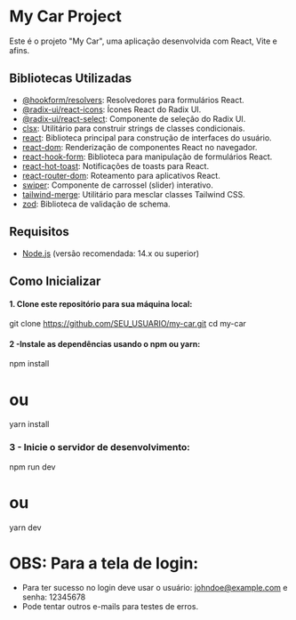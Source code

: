 # My Car Project

Este é o projeto "My Car", uma aplicação desenvolvida com React, Vite e afins.

## Bibliotecas Utilizadas

- [@hookform/resolvers](https://www.npmjs.com/package/@hookform/resolvers): Resolvedores para formulários React.
- [@radix-ui/react-icons](https://www.npmjs.com/package/@radix-ui/react-icons): Ícones React do Radix UI.
- [@radix-ui/react-select](https://www.npmjs.com/package/@radix-ui/react-select): Componente de seleção do Radix UI.
- [clsx](https://www.npmjs.com/package/clsx): Utilitário para construir strings de classes condicionais.
- [react](https://reactjs.org/): Biblioteca principal para construção de interfaces do usuário.
- [react-dom](https://reactjs.org/): Renderização de componentes React no navegador.
- [react-hook-form](https://react-hook-form.com/): Biblioteca para manipulação de formulários React.
- [react-hot-toast](https://react-hot-toast.com/): Notificações de toasts para React.
- [react-router-dom](https://reactrouter.com/web/guides/quick-start): Roteamento para aplicativos React.
- [swiper](https://swiperjs.com/): Componente de carrossel (slider) interativo.
- [tailwind-merge](https://www.npmjs.com/package/tailwind-merge): Utilitário para mesclar classes Tailwind CSS.
- [zod](https://github.com/vriad/zod): Biblioteca de validação de schema.

## Requisitos

- [Node.js](https://nodejs.org/) (versão recomendada: 14.x ou superior)

## Como Inicializar

#### 1. Clone este repositório para sua máquina local:

git clone https://github.com/SEU_USUARIO/my-car.git
cd my-car

#### 2 -Instale as dependências usando o npm ou yarn:
npm install
# ou
yarn install

### 3 - Inicie o servidor de desenvolvimento:
npm run dev
# ou
yarn dev


# OBS: Para a tela de login:
- Para ter sucesso no login deve usar o usuário: johndoe@example.com e senha: 12345678
- Pode tentar outros e-mails para testes de erros.
